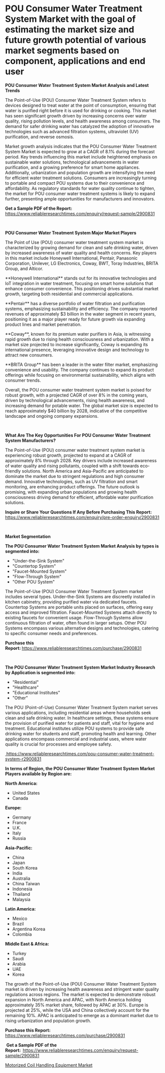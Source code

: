 <p><h1>POU Consumer Water Treatment System Market with the goal of estimating the market size and future growth potential of various market segments based on component, applications and end user</h1></p><p><strong>POU Consumer Water Treatment System Market Analysis and Latest Trends</strong></p>
<p><p>The Point-of-Use (POU) Consumer Water Treatment System refers to devices designed to treat water at the point of consumption, ensuring that water is purified right before it is used for drinking or cooking. This market has seen significant growth driven by increasing concerns over water quality, rising pollution levels, and health awareness among consumers. The demand for safer drinking water has catalyzed the adoption of innovative technologies such as advanced filtration systems, ultraviolet (UV) purification, and reverse osmosis.</p><p>Market growth analysis indicates that the POU Consumer Water Treatment System Market is expected to grow at a CAGR of 8.1% during the forecast period. Key trends influencing this market include heightened emphasis on sustainable water solutions, technological advancements in water purification, and a growing preference for smart home appliances. Additionally, urbanization and population growth are intensifying the need for efficient water treatment solutions. Consumers are increasingly turning to portable and compact POU systems due to their convenience and affordability. As regulatory standards for water quality continue to tighten, the market for POU consumer water treatment systems is likely to expand further, presenting ample opportunities for manufacturers and innovators.</p></p>
<p><strong>Get a Sample PDF of the Report:&nbsp;</strong> <a href="https://www.reliableresearchtimes.com/enquiry/request-sample/2900831?utm_campaign=3040&utm_medium=2&utm_source=Github&utm_content=ia&utm_term=16032025&utm_id=pou-consumer-water-treatment-system">https://www.reliableresearchtimes.com/enquiry/request-sample/2900831</a></p>
<p>&nbsp;</p>
<p><strong>POU Consumer Water Treatment System Major Market Players</strong></p>
<p><p>The Point of Use (POU) consumer water treatment system market is characterized by growing demand for clean and safe drinking water, driven by increased awareness of water quality and health concerns. Key players in this market include Honeywell International, Pentair, Panasonic Corporation, Unilever, LG Electronics, Coway, BWT, Toray Industries, BRITA Group, and Alticor.</p><p>**Honeywell International** stands out for its innovative technologies and IoT integration in water treatment, focusing on smart home solutions that enhance consumer convenience. This positioning drives substantial market growth, targeting both residential and commercial applications.</p><p>**Pentair** has a diverse portfolio of water filtration and purification systems, emphasizing sustainability and efficiency. The company reported revenues of approximately $3 billion in the water segment in recent years, positioning it as a major player ready for future growth via expanding product lines and market penetration.</p><p>**Coway**, known for its premium water purifiers in Asia, is witnessing rapid growth due to rising health consciousness and urbanization. With a market size projected to increase significantly, Coway is expanding its international presence, leveraging innovative design and technology to attract new consumers.</p><p>**BRITA Group** has been a leader in the water filter market, emphasizing convenience and usability. The company continues to expand its product offerings while focusing on environmental sustainability, which aligns with consumer trends.</p><p>Overall, the POU consumer water treatment system market is poised for robust growth, with a projected CAGR of over 8% in the coming years, driven by technological advancements, rising health awareness, and increasing demand for potable water. The global market size is expected to reach approximately $40 billion by 2028, indicative of the competitive landscape and ongoing company expansions.</p></p>
<p>&nbsp;</p>
<p><strong>What Are The Key Opportunities For POU Consumer Water Treatment System Manufacturers?</strong></p>
<p><p>The Point-of-Use (POU) consumer water treatment system market is experiencing robust growth, projected to expand at a CAGR of approximately 8% through 2028. Key drivers include increased awareness of water quality and rising pollutants, coupled with a shift towards eco-friendly solutions. North America and Asia-Pacific are anticipated to dominate the market due to stringent regulations and high consumer demand. Innovative technologies, such as UV filtration and smart monitoring, are enhancing product offerings. The future outlook is promising, with expanding urban populations and growing health consciousness driving demand for efficient, affordable water purification solutions.</p></p>
<p><strong>Inquire or Share Your Questions If Any Before Purchasing This Report:</strong> <a href="https://www.reliableresearchtimes.com/enquiry/pre-order-enquiry/2900831?utm_campaign=3040&utm_medium=2&utm_source=Github&utm_content=ia&utm_term=16032025&utm_id=pou-consumer-water-treatment-system">https://www.reliableresearchtimes.com/enquiry/pre-order-enquiry/2900831</a></p>
<p>&nbsp;</p>
<p><strong>Market Segmentation</strong></p>
<p><strong>The POU Consumer Water Treatment System Market Analysis by types is segmented into:</strong></p>
<p><ul><li>"Under-the-Sink System"</li><li>"Countertop System"</li><li>"Faucet-Mounted System"</li><li>"Flow-Through System"</li><li>"Other POU System"</li></ul></p>
<p><p>The Point-of-Use (POU) Consumer Water Treatment System market includes several types. Under-the-Sink Systems are discreetly installed in kitchen cabinetry, providing purified water via dedicated faucets. Countertop Systems are portable units placed on surfaces, offering easy access and improved filtration. Faucet-Mounted Systems attach directly to existing faucets for convenient usage. Flow-Through Systems allow continuous filtration of water, often found in larger setups. Other POU Systems encompass various alternative designs and technologies, catering to specific consumer needs and preferences.</p></p>
<p><strong>Purchase this Report:&nbsp;</strong><a href="https://www.reliableresearchtimes.com/purchase/2900831?utm_campaign=3040&utm_medium=2&utm_source=Github&utm_content=ia&utm_term=16032025&utm_id=pou-consumer-water-treatment-system">https://www.reliableresearchtimes.com/purchase/2900831</a></p>
<p>&nbsp;</p>
<p><strong>The POU Consumer Water Treatment System Market Industry Research by Application is segmented into:</strong></p>
<p><ul><li>"Residential"</li><li>"Healthcare"</li><li>"Educational Institutes"</li><li>"Other"</li></ul></p>
<p><p>The POU (Point-of-Use) Consumer Water Treatment System market serves various applications, including residential areas where households seek clean and safe drinking water. In healthcare settings, these systems ensure the provision of purified water for patients and staff, vital for hygiene and treatment. Educational institutes utilize POU systems to provide safe drinking water for students and staff, promoting health and learning. Other applications encompass commercial and industrial uses, where water quality is crucial for processes and employee safety.</p></p>
<p><a href="https://www.reliableresearchtimes.com/pou-consumer-water-treatment-system-r2900831?utm_campaign=3040&utm_medium=2&utm_source=Github&utm_content=ia&utm_term=16032025&utm_id=pou-consumer-water-treatment-system">&nbsp;https://www.reliableresearchtimes.com/pou-consumer-water-treatment-system-r2900831</a></p>
<p><strong>In terms of Region, the POU Consumer Water Treatment System Market Players available by Region are:</strong></p>
<p>
    <p> <strong> North America: </strong>
        <ul>
            <li>United States</li>
            <li>Canada</li>
        </ul>
        </p> 
    <p> <strong> Europe: </strong>
        <ul>
            <li>Germany</li>
            <li>France</li>
            <li>U.K.</li>
            <li>Italy</li>
            <li>Russia</li>
        </ul>
        </p> 
    <p> <strong> Asia-Pacific: </strong>
        <ul>
            <li>China</li>
            <li>Japan</li>
            <li>South Korea</li>
            <li>India</li>
            <li>Australia</li>
            <li>China Taiwan</li>
            <li>Indonesia</li>
            <li>Thailand</li>
            <li>Malaysia</li>
        </ul>
        </p> 
    <p> <strong> Latin America: </strong>
        <ul>
            <li>Mexico</li>
            <li>Brazil</li>
            <li>Argentina Korea</li>
            <li>Colombia</li>
        </ul>
        </p> 
    <p> <strong> Middle East & Africa: </strong>
        <ul>
            <li>Turkey</li>
            <li>Saudi</li>
            <li>Arabia</li>
            <li>UAE</li>
            <li>Korea</li>
        </ul>
    </p>
    </p>
<p><p>The growth of the Point-of-Use (POU) Consumer Water Treatment System market is driven by increasing health awareness and stringent water quality regulations across regions. The market is expected to demonstrate robust expansion in North America and APAC, with North America holding approximately 35% market share, followed by APAC at 30%. Europe is projected at 25%, while the USA and China collectively account for the remaining 10%. APAC is anticipated to emerge as a dominant market due to rising urbanization and population growth.</p></p>
<p><strong>Purchase this Report: </strong><a href="https://www.reliableresearchtimes.com/purchase/2900831?utm_campaign=3040&utm_medium=2&utm_source=Github&utm_content=ia&utm_term=16032025&utm_id=pou-consumer-water-treatment-system">https://www.reliableresearchtimes.com/purchase/2900831</a></p>
<p>&nbsp;<strong>Get a Sample PDF of the Report:&nbsp;&nbsp;</strong><a href="https://www.reliableresearchtimes.com/enquiry/request-sample/2900831?utm_campaign=3040&utm_medium=2&utm_source=Github&utm_content=ia&utm_term=16032025&utm_id=pou-consumer-water-treatment-system">https://www.reliableresearchtimes.com/enquiry/request-sample/2900831</a></p>
<p><strong></strong></p>
<p><p><a href="https://github.com/boysabotzoc/Market-Research-Report-List-1/blob/main/motorized-coil-handling-equipment-market.md?utm_campaign=3040&utm_medium=2&utm_source=Github&utm_content=ia&utm_term=16032025&utm_id=pou-consumer-water-treatment-system">Motorized Coil Handling Equipment Market</a></p></p>
